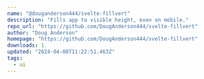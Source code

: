 ```yaml
---
name: "@douganderson444/svelte-fillvert"
description: "Fills app to visible height, even on mobile."
repo_url: "https://github.com/DougAnderson444/svelte-fillvert"
author: "Doug Anderson"
homepage: "https://github.com/DougAnderson444/svelte-fillvert"
downloads: 1
updated: "2024-04-08T11:22:51.463Z"
tags: 
  - ui
---
```

